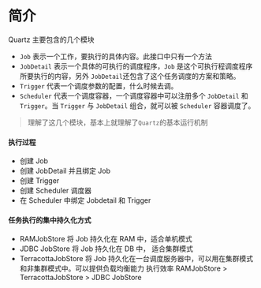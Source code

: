 # 简介

Quartz 主要包含的几个模块
- `Job` 表示一个工作，要执行的具体内容。此接口中只有一个方法
- `JobDetail` 表示一个具体的可执行的调度程序，`Job` 是这个可执行程调度程序所要执行的内容，另外 `JobDetail`还包含了这个任务调度的方案和策略。
- `Trigger` 代表一个调度参数的配置，什么时候去调。 
- `Scheduler` 代表一个调度容器，一个调度容器中可以注册多个 `JobDetail` 和 `Trigger`。当 `Trigger` 与 `JobDetail` 组合，就可以被 `Scheduler` 容器调度了。
> 理解了这几个模块，基本上就理解了`Quartz`的基本运行机制

#### 执行过程
- 创建 Job
- 创建 JobDetail 并且绑定 Job
- 创建 Trigger
- 创建 Scheduler 调度器
- 在 Scheduler 中绑定 Jobdetail 和 Trigger

#### 任务执行的集中持久化方式
- RAMJobStore 将 Job 持久化在 RAM 中，适合单机模式
- JDBC JobStore 将 Job 持久化在 DB 中， 适合集群模式
- TerracottaJobStore 将 Job 持久化在一台调度服务器中，可以用在集群模式和非集群模式中。可以提供负载均衡能力
执行效率 RAMJobStore > TerracottaJobStore > JDBC JobStore